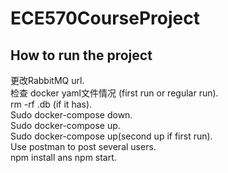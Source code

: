 # ECE570CourseProject
## How to run the project

更改RabbitMQ url.   
检查 docker yaml文件情况 (first run or regular run).   
rm -rf .db (if it has).   
Sudo docker-compose down.   
Sudo docker-compose up.   
Sudo docker-compose up(second up if first run).   
Use postman to post several users.   
npm install ans npm start.   

